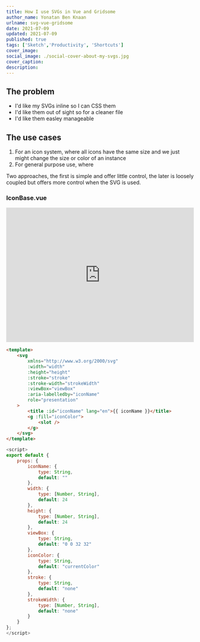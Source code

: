 ```yaml
---
title: How I use SVGs in Vue and Gridsome
author_name: Yonatan Ben Knaan
urlname: svg-vue-gridsome
date: 2021-07-09
updated: 2021-07-09
published: true
tags: ['Sketch','Productivity', 'Shortcuts']
cover_image: 
social_image: ./social-cover-about-my-svgs.jpg
cover_caption: 
description: 
---
```


## The problem

- I'd like my SVGs inline so I can CSS them
- I'd like them out of sight so for a cleaner file
- I'd like them easley manageable 

## The use cases 

1. For an icon system, where all icons have the same size and we just might change the size or color of an instance 
2. For general purpose use, where 

Two approaches, the first is simple and offer little control, the later is loosely coupled but offers more control when the SVG is used.

### IconBase.vue

<iframe
  src="https://app.abstract.com/embed/3f9a3f45-47a1-46fa-b7c2-d788a37aa269"
  width="100%"
  height="360"
  frameborder="0"
  allowfullscreen
></iframe>
 

```html
<template>
    <svg
        xmlns="http://www.w3.org/2000/svg"
        :width="width"
        :height="height"
        :stroke="stroke"
        :stroke-width="strokeWidth"
        :viewBox="viewBox"
        :aria-labelledby="iconName"
        role="presentation"
    >
        <title :id="iconName" lang="en">{{ iconName }}</title>
        <g :fill="iconColor">
            <slot />
        </g>
    </svg>
</template>
```

```javascript
<script>
export default {
    props: {
        iconName: {
            type: String,
            default: ""
        },
        width: {
            type: [Number, String],
            default: 24
        },
        height: {
            type: [Number, String],
            default: 24
        },
        viewBox: {
            type: String,
            default: "0 0 32 32"
        },
        iconColor: {
            type: String,
            default: "currentColor"
        },
        stroke: {
            type: String,
            default: "none"
        },
        strokeWidth: {
            type: [Number, String],
            default: "none"
        }
    }
};
</script>
```